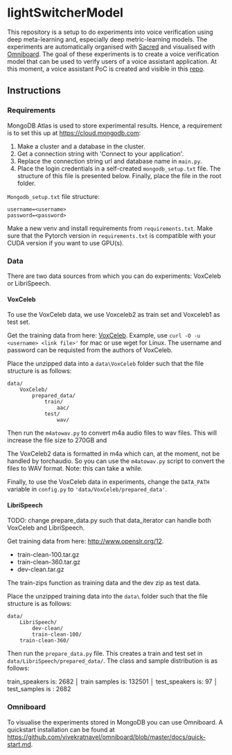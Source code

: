 # lightSwitcherModel

This repository is a setup to do experiments into voice verification using deep meta-learning and, especially deep metric-learning models. The experiments are automatically organised with [Sacred](https://github.com/IDSIA/sacred) and visualised with [Omniboard](https://github.com/vivekratnavel/omniboard). The goal of these experiments is to create a voice verification model that can be used to verify users of a voice assistant application. At this moment, a voice assistant PoC is created and visible in this [repo](https://github.com/mdeblaauw/lightSwitcher).

## Instructions

### Requirements
MongoDB Atlas is used to store experimental results. Hence, a requirement is to set this up at <https://cloud.mongodb.com>:

1. Make a cluster and a database in the cluster.
2. Get a connection string with 'Connect to your application'.
3. Replace the connection string url and database name in `main.py`.
4. Place the login credentials in a self-created `mongodb_setup.txt` file. The structure of this file is presented below. Finally, place the file in the root folder.

`Mongodb_setup.txt` file structure:
```
username=<username>
password=<password>
```

Make a new venv and install requirements from `requirements.txt`. Make sure that the Pytorch version in `requirements.txt` is compatible with your CUDA version if you want to use GPU(s).

### Data
There are two data sources from which you can do experiments: VoxCeleb or LibriSpeech.

#### VoxCeleb
To use the VoxCeleb data, we use Voxceleb2 as train set and Voxceleb1 as test set.

Get the training data from here: [VoxCeleb](http://www.robots.ox.ac.uk/~vgg/data/voxceleb/). Example, use `curl -O -u <username> <link file>'` for mac or use wget for Linux. The username and password can be requisted from the authors of VoxCeleb.

Place the unzipped data into a `data\VoxCeleb` folder such that the file structure is as follows:

```
data/
    VoxCeleb/
        prepared_data/
            train/
                aac/
            test/
                wav/
```

Then run the `m4atowav.py` to convert m4a audio files to wav files. This will increase the file size to 270GB and  

The VoxCeleb2 data is formatted in m4a which can, at the moment, not be handled by torchaudio. So you can use the `m4atowav.py` script to convert the files to WAV format. Note: this can take a while.

Finally, to use the VoxCeleb data in experiments, change the `DATA_PATH` variable in `config.py` to `'data/VoxCeleb/prepared_data'`.

#### LibriSpeech
TODO: change prepare_data.py such that data_iterator can handle both VoxCeleb and LibriSpeech.

Get training data from here: <http://www.openslr.org/12>.

* train-clean-100.tar.gz
* train-clean-360.tar.gz
* dev-clean.tar.gz

The train-zips function as training data and the dev zip as test data.

Place the unzipped training data into the `data\` folder such that the file structure is as follows:

```
data/
    LibriSpeech/
        dev-clean/
        train-clean-100/
	train-clean-360/
```

Then run the `prepare_data.py` file. This creates a train and test set in `data/LibriSpeech/prepared_data/`. The class and sample distribution is as follows:

train_speakers is: 2682                                                                                                  │
train samples is: 132501                                                                                                 │
test_speakers is: 97                                                                                                     │
test_samples is : 2682  

### Omniboard

To visualise the experiments stored in MongoDB you can use Omniboard. A quickstart installation can be found at <https://github.com/vivekratnavel/omniboard/blob/master/docs/quick-start.md>.

